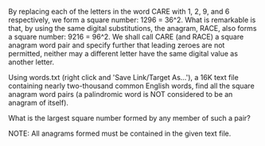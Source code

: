 By replacing each of the letters in the word CARE with 1, 2, 9, and 6 respectively, we form a square
number: 1296 = 36^2. What is remarkable is that, by using the same digital substitutions, the anagram,
RACE, also forms a square number: 9216 = 96^2. We shall call CARE (and RACE) a square anagram word pair
and specify further that leading zeroes are not permitted, neither may a different letter have the same
digital value as another letter.

Using words.txt (right click and 'Save Link/Target As...'), a 16K text file containing nearly
two-thousand common English words, find all the square anagram word pairs (a palindromic word is
NOT considered to be an anagram of itself).

What is the largest square number formed by any member of such a pair?

NOTE: All anagrams formed must be contained in the given text file.
